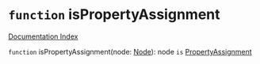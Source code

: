 # `function` isPropertyAssignment

[Documentation Index](../README.md)

`function` isPropertyAssignment(node: [Node](../interface.Node/README.md)): node `is` [PropertyAssignment](../interface.PropertyAssignment/README.md)

